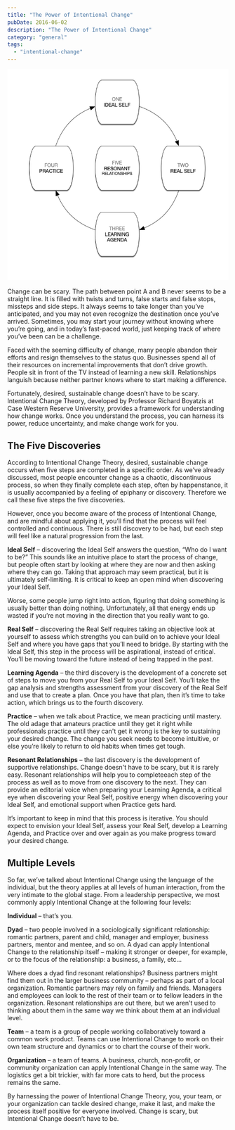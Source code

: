 ```yaml
---
title: "The Power of Intentional Change"
pubDate: 2016-06-02
description: "The Power of Intentional Change"
category: "general"
tags:
  - "intentional-change"
---
```


![Intentional Change](intentional-change.gif)

Change can be scary. The path between point A and B never seems to be a straight line. It is filled with twists and turns, false starts and false stops, missteps and side steps. It always seems to take longer than you’ve anticipated, and you may not even recognize the destination once you’ve arrived. Sometimes, you may start your journey without knowing where you’re going, and in today’s fast-paced world, just keeping track of where you’ve been can be a challenge.

Faced with the seeming difficulty of change, many people abandon their efforts and resign themselves to the status quo. Businesses spend all of their resources on incremental improvements that don’t drive growth. People sit in front of the TV instead of learning a new skill. Relationships languish because neither partner knows where to start making a difference.

Fortunately, desired, sustainable change doesn’t have to be scary. Intentional Change Theory, developed by Professor Richard Boyatzis at Case Western Reserve University, provides a framework for understanding how change works. Once you understand the process, you can harness its power, reduce uncertainty, and make change work for you.

## The Five Discoveries

According to Intentional Change Theory, desired, sustainable change occurs when five steps are completed in a specific order. As we’ve already discussed, most people encounter change as a chaotic, discontinuous process, so when they finally complete each step, often by happenstance, it is usually accompanied by a feeling of epiphany or discovery. Therefore we call these five steps the five discoveries.

However, once you become aware of the process of Intentional Change, and are mindful about applying it, you’ll find that the process will feel controlled and continuous. There is still discovery to be had, but each step will feel like a natural progression from the last.

**Ideal Self** – discovering the Ideal Self answers the question, “Who do I want to be?” This sounds like an intuitive place to start the process of change, but people often start by looking at where they are now and then asking where they can go. Taking that approach may seem practical, but it is ultimately self-limiting. It is critical to keep an open mind when discovering your Ideal Self.

Worse, some people jump right into action, figuring that doing something is usually better than doing nothing. Unfortunately, all that energy ends up wasted if you’re not moving in the direction that you really want to go.

**Real Self** – discovering the Real Self requires taking an objective look at yourself to assess which strengths you can build on to achieve your Ideal Self and where you have gaps that you’ll need to bridge. By starting with the Ideal Self, this step in the process will be aspirational, instead of critical. You’ll be moving toward the future instead of being trapped in the past.

**Learning Agenda** – the third discovery is the development of a concrete set of steps to move you from your Real Self to your Ideal Self. You’ll take the gap analysis and strengths assessment from your discovery of the Real Self and use that to create a plan. Once you have that plan, then it’s time to take action, which brings us to the fourth discovery.

**Practice** – when we talk about Practice, we mean practicing until mastery. The old adage that amateurs practice until they get it right while professionals practice until they can't get it wrong is the key to sustaining your desired change. The change you seek needs to become intuitive, or else you’re likely to return to old habits when times get tough.

**Resonant Relationships** – the last discovery is the development of supportive relationships. Change doesn't have to be scary, but it is rarely easy. Resonant relationships will help you to completeeach step of the process as well as to move from one discovery to the next. They can provide an editorial voice when preparing your Learning Agenda, a critical eye when discovering your Real Self, positive energy when discovering your Ideal Self, and emotional support when Practice gets hard.

It’s important to keep in mind that this process is iterative. You should expect to envision your Ideal Self, assess your Real Self, develop a Learning Agenda, and Practice over and over again as you make progress toward your desired change.

## Multiple Levels

So far, we’ve talked about Intentional Change using the language of the individual, but the theory applies at all levels of human interaction, from the very intimate to the global stage. From a leadership perspective, we most commonly apply Intentional Change at the following four levels:

**Individual** – that’s you.

**Dyad** – two people involved in a sociologically significant relationship: romantic partners, parent and child, manager and employer, business partners, mentor and mentee, and so on. A dyad can apply Intentional Change to the relationship itself – making it stronger or deeper, for example, or to the focus of the relationship: a business, a family, etc…

Where does a dyad find resonant relationships? Business partners might find them out in the larger business community – perhaps as part of a local organization. Romantic partners may rely on family and friends. Managers and employees can look to the rest of their team or to fellow leaders in the organization. Resonant relationships are out there, but we aren’t used to thinking about them in the same way we think about them at an individual level.

**Team** – a team is a group of people working collaboratively toward a common work product. Teams can use Intentional Change to work on their own team structure and dynamics or to chart the course of their work.

**Organization** – a team of teams. A business, church, non-profit, or community organization can apply Intentional Change in the same way. The logistics get a bit trickier, with far more cats to herd, but the process remains the same.

By harnessing the power of Intentional Change Theory, you, your team, or your organization can tackle desired change, make it last, and make the process itself positive for everyone involved. Change is scary, but Intentional Change doesn’t have to be.

